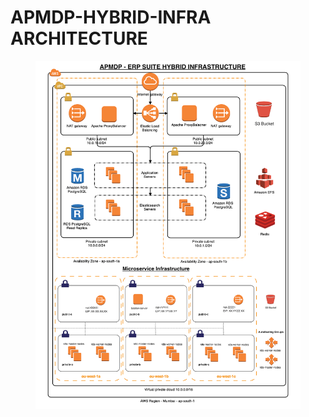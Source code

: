 # APMDP-HYBRID-INFRA ARCHITECTURE

<figure><img src="../../../.gitbook/assets/image (110).png" alt=""><figcaption></figcaption></figure>
